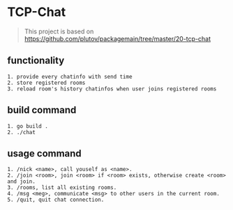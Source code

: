 # TCP-Chat

> This project is based on https://github.com/plutov/packagemain/tree/master/20-tcp-chat

## functionality

```
1. provide every chatinfo with send time
2. store registered rooms
3. reload room's history chatinfos when user joins registered rooms
```
## build command

```
1. go build .
2. ./chat
```

## usage command

```
1. /nick <name>, call youself as <name>.
2. /join <room>, join <room> if <room> exists, otherwise create <room> and join.
3. /rooms, list all existing rooms.
4. /msg <meg>, communicate <msg> to other users in the current room.
5. /quit, quit chat connection.
```
